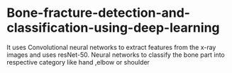 # Bone-fracture-detection-and-classification-using-deep-learning
It uses Convolutional neural networks to extract features from the x-ray images and uses resNet-50. Neural networks to classify the  bone part into respective category like hand ,elbow or shoulder
